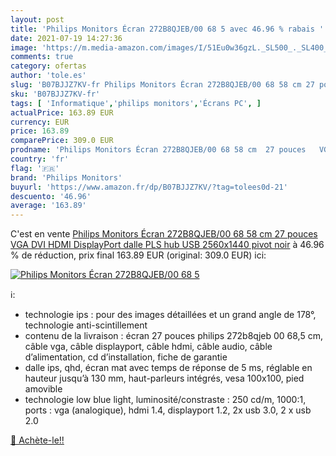 ```yaml
---
layout: post
title: 'Philips Monitors Écran 272B8QJEB/00 68 5 avec 46.96 % rabais '
date: 2021-07-19 14:27:36
image: 'https://m.media-amazon.com/images/I/51Eu0w36gzL._SL500_._SL400_.jpg'
comments: true
category: ofertas
author: 'tole.es'
slug: 'B07BJJZ7KV-fr Philips Monitors Écran 272B8QJEB/00 68 58 cm 27 pouces VGA...'
sku: 'B07BJJZ7KV-fr'
tags: [ 'Informatique','philips monitors','Écrans PC', ]
actualPrice: 163.89 EUR
currency: EUR
price: 163.89
comparePrice: 309.0 EUR
prodname: 'Philips Monitors Écran 272B8QJEB/00 68 58 cm  27 pouces   VGA  DVI  HDMI  DisplayPort  dalle PLS  hub USB  2560x1440  pivot  noir'
country: 'fr'
flag: '🇫🇷'
brand: 'Philips Monitors'
buyurl: 'https://www.amazon.fr/dp/B07BJJZ7KV/?tag=tolees0d-21'
descuento: '46.96'
average: '163.89'
---
```


C'est en vente [Philips Monitors Écran 272B8QJEB/00 68 58 cm  27 pouces   VGA  DVI  HDMI  DisplayPort  dalle PLS  hub USB  2560x1440  pivot  noir](https://www.amazon.fr/dp/B07BJJZ7KV/?tag=tolees0d-21)  à  46.96 % de réduction, prix final  163.89 EUR (original: 309.0 EUR) ici:

[![Philips Monitors Écran 272B8QJEB/00 68 5](https://m.media-amazon.com/images/I/51Eu0w36gzL._SL500_._SL400_.jpg)](https://www.amazon.fr/dp/B07BJJZ7KV/?tag=tolees0d-21)

ℹ️:

- technologie ips : pour des images détaillées et un grand angle de 178°, technologie anti-scintillement
- contenu de la livraison : écran 27 pouces philips 272b8qjeb 00 68,5 cm, câble vga, câble displayport, câble hdmi, câble audio, câble d’alimentation, cd d’installation, fiche de garantie
- dalle ips, qhd, écran mat avec temps de réponse de 5 ms, réglable en hauteur jusqu’à 130 mm, haut-parleurs intégrés, vesa 100x100, pied amovible
- technologie low blue light, luminosité/constraste : 250 cd/m, 1000:1, ports : vga (analogique), hdmi 1.4, displayport 1.2, 2x usb 3.0, 2 x usb 2.0

[🛒 Achète-le!!](https://www.amazon.fr/dp/B07BJJZ7KV/?tag=tolees0d-21)
